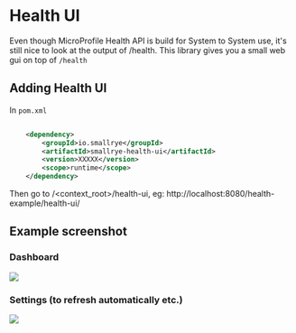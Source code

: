 # Health UI

Even though MicroProfile Health API is build for System to System use, it's still nice to look at the output of /health. 
This library gives you a small web gui on top of ```/health```

## Adding Health UI

In ```pom.xml```
    
```xml

    <dependency>
        <groupId>io.smallrye</groupId>
        <artifactId>smallrye-health-ui</artifactId>
        <version>XXXXX</version>
        <scope>runtime</scope>
    </dependency>    

```

Then go to /<context_root>/health-ui, eg: http://localhost:8080/health-example/health-ui/

## Example screenshot

### Dashboard

![](https://raw.githubusercontent.com/smallrye/smallrye-health/3.0.x/ui/screenshot.png)

### Settings (to refresh automatically etc.)

![](https://raw.githubusercontent.com/smallrye/smallrye-health/3.0.x/ui/screenshot_settings.png)

